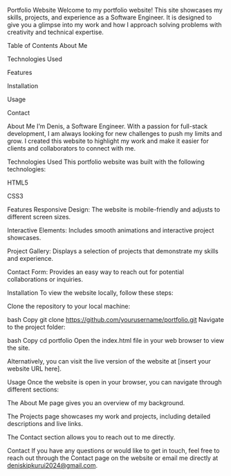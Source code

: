 Portfolio Website
Welcome to my portfolio website! This site showcases my skills, projects, and experience as a Software Engineer. It is designed to give you a glimpse into my work and how I approach solving problems with creativity and technical expertise.

Table of Contents
About Me

Technologies Used

Features

Installation

Usage

Contact

About Me
I’m Denis, a Software Engineer. With a passion for full-stack development, I am always looking for new challenges to push my limits and grow. I created this website to highlight my work and make it easier for clients and collaborators to connect with me.

Technologies Used
This portfolio website was built with the following technologies:

HTML5

CSS3

Features
Responsive Design: The website is mobile-friendly and adjusts to different screen sizes.

Interactive Elements: Includes smooth animations and interactive project showcases.

Project Gallery: Displays a selection of projects that demonstrate my skills and experience.

Contact Form: Provides an easy way to reach out for potential collaborations or inquiries.

Installation
To view the website locally, follow these steps:

Clone the repository to your local machine:

bash
Copy
git clone https://github.com/yourusername/portfolio.git
Navigate to the project folder:

bash
Copy
cd portfolio
Open the index.html file in your web browser to view the site.

Alternatively, you can visit the live version of the website at [insert your website URL here].

Usage
Once the website is open in your browser, you can navigate through different sections:

The About Me page gives you an overview of my background.

The Projects page showcases my work and projects, including detailed descriptions and live links.

The Contact section allows you to reach out to me directly.

Contact
If you have any questions or would like to get in touch, feel free to reach out through the Contact page on the website or email me directly at deniskipkurui2024@gmail.com.
